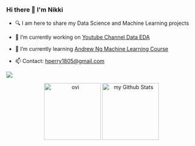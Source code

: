 ### Hi there 👋 I'm Nikki

+ 🔍 I am here to share my Data Science and Machine Learning projects

+ 🔭 I’m currently working on [Youtube Channel Data EDA](https://github.com/hnperry/yteda/blob/master/yt.ipynb)

+ 🌱 I’m currently learning [Andrew Ng Machine Learning Course](https://www.coursera.org/specializations/machine-learning-introduction)

+ 📫 Contact: [hperry1805@gmail.com](mailto:hperry1805@gmail.com)

![](https://komarev.com/ghpvc/?username=hnperry&color=blueviolet&style=plastic)

<div align="center"> 
  <img height="150em" src="https://github-readme-stats-three-rouge-43.vercel.app/api/top-langs?username=hnperry&show_icons=true&locale=en&layout=compact&theme=tokyonight" alt="ovi"/>
  <img height="150em" src="https://github-readme-stats-three-rouge-43.vercel.app/api?username=hnperry&include_all_commits=true&count_private=true&show_icons=true&theme=tokyonight" alt="my Github Stats"/>
</div>
  
